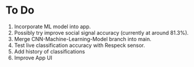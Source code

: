 # To Do
1. Incorporate ML model into app.
2. Possibly try improve social signal accuracy (currently at around 81.3%).
3. Merge CNN-Machine-Learning-Model branch into main.
4. Test live classification accuracy with Respeck sensor.
5. Add history of classifications
6. Improve App UI
